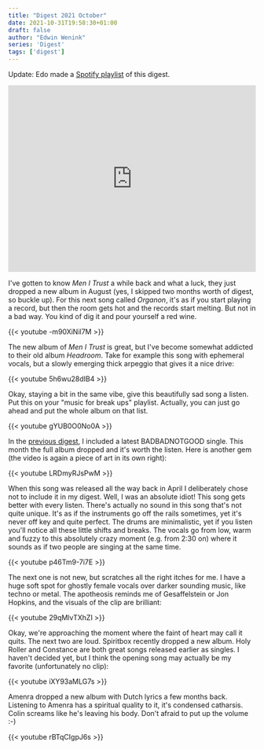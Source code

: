 ```yaml
---
title: "Digest 2021 October"
date: 2021-10-31T19:58:30+01:00
draft: false
author: "Edwin Wenink"
series: 'Digest'
tags: ['digest']
---
```


Update: Edo made a [Spotify playlist](https://open.spotify.com/playlist/6rwqkIKVp4zfw1a4wRTygv?si=0aa56643713c472e&nd=1) of this digest.

<iframe src="https://open.spotify.com/embed/playlist/6rwqkIKVp4zfw1a4wRTygv?utm_source=generator&theme=0" width="100%" height="380" frameBorder="0" allowfullscreen="" allow="autoplay; clipboard-write; encrypted-media; fullscreen; picture-in-picture"></iframe>

I've gotten to know *Men I Trust* a while back and what a luck, they just dropped a new album in August (yes, I skipped two months worth of digest, so buckle up).
For this next song called *Organon*, it's as if you start playing a record, but then the room gets hot and the records start melting. But not in a bad way. You kind of dig it and pour yourself a red wine.

{{< youtube -m90XiNil7M >}} 

The new album of *Men I Trust* is great, but I've become somewhat addicted to their old album *Headroom*.
Take for example this song with ephemeral vocals, but a slowly emerging thick arpeggio that gives it a nice drive:

{{< youtube 5h6wu28dIB4 >}}

Okay, staying a bit in the same vibe, give this beautifully sad song a listen.
Put this on your "music for break ups" playlist.
Actually, you can just go ahead and put the whole album on that list.

{{< youtube gYUB0O0No0A >}}

In the [previous digest](/posts/digest-2021-07), I included a latest BADBADNOTGOOD single. 
This month the full album dropped and it's worth the listen.
Here is another gem (the video is again a piece of art in its own right):

{{< youtube LRDmyRJsPwM >}}

When this song was released all the way back in April I deliberately chose not to include it in my digest.
Well, I was an absolute idiot!
This song gets better with every listen.
There's actually no sound in this song that's not quite unique. 
It's as if the instruments go off the rails sometimes, yet it's never off key and quite perfect.
The drums are minimalistic, yet if you listen you'll notice all these little shifts and breaks.
The vocals go from low, warm and fuzzy to this absolutely crazy moment (e.g. from 2:30 on) where it sounds as if two people are singing at the same time.

{{< youtube p46Tm9-7i7E >}}

The next one is not new, but scratches all the right itches for me.
I have a huge soft spot for ghostly female vocals over darker sounding music, like techno or metal.
The apotheosis reminds me of Gesaffelstein or Jon Hopkins, and the visuals of the clip are brilliant:

{{< youtube 29qMlvTXhZI >}}

Okay, we're approaching the moment where the faint of heart may call it quits.
The next two are loud.
Spiritbox recently dropped a new album.
Holy Roller and Constance are both great songs released earlier as singles.
I haven't decided yet, but I think the opening song may actually be my favorite (unfortunately no clip):

{{< youtube iXY93aMLG7s >}}

Amenra dropped a new album with Dutch lyrics a few months back.
Listening to Amenra has a spiritual quality to it, it's condensed catharsis.
Colin screams like he's leaving his body.
Don't afraid to put up the volume :-)

{{< youtube rBTqCIgpJ6s >}}

